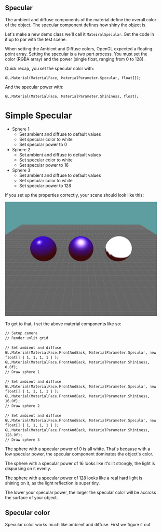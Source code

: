 ## Specular

The ambient and diffuse components of the material define the overall color of the object. The specular component defines how shiny the object is.

Let's make a new demo class we'll call it ```MateiralSpecular```. Get the code in it up to par with the test scene.

When setting the Ambient and Diffuse colors, OpenGL expected a floating point array. Setting the specular is a two part process. You must set the color (RGBA array) and the power (single float, ranging from 0 to 128).

Quick recap, you set the specular color with:

```
GL.Material(MaterialFace, MaterialParameter.Specular, float[]);
```

And the specular power with:

```
GL.Material(MaterialFace, MaterialParameter.Shininess, float);
```

# Simple Specular

* Sphere 1
  * Set ambient and diffuse to default values
  * Set specular color to white
  * Set specular power to 0
* Sphere 2
  * Set ambient and diffuse to default values
  * Set specular color to white
  * Set specular power to 16
* Sphere 3
  * Set ambient and diffuse to default values
  * Set specular color to white
  * Set specular power to 128

If you set up the properties correctly, your scene should look like this:

![S9](shading9.png)

To get to that, i set the above material components like so:

```
// Setup camera
// Render unlit grid

// Set ambient and diffuse
GL.Material(MaterialFace.FrontAndBack, MaterialParameter.Specular, new float[] { 1, 1, 1, 1 } );
GL.Material(MaterialFace.FrontAndBack, MaterialParameter.Shininess, 0.0f);
// Draw sphere 1

// Set ambient and diffuse
GL.Material(MaterialFace.FrontAndBack, MaterialParameter.Specular, new float[] { 1, 1, 1, 1 } );
GL.Material(MaterialFace.FrontAndBack, MaterialParameter.Shininess, 16.0f);
// Draw sphere 2

// Set ambient and diffuse
GL.Material(MaterialFace.FrontAndBack, MaterialParameter.Specular, new float[] { 1, 1, 1, 1 } );
GL.Material(MaterialFace.FrontAndBack, MaterialParameter.Shininess, 128.0f);
// Draw sphere 3
```

The sphere with a specular power of 0 is all white. That's because with a low specular power, the specular component dominates the object's color.

The sphere with a specular power of 16 looks like it's lit strongly, the light is dispursing on it evenly.

The sphere with a specular power of 128 looks like a real hard light is shining on it, as the light reflection is super tiny.

The lower your specular power, the larger the specular color will be accross the surface of your object.

## Specular color

Specular color works much like ambient and diffuse. First we figure it out
